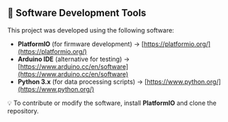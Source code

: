 ## 🔧 Software Development Tools
This project was developed using the following software:

- **PlatformIO** (for firmware development) → [https://platformio.org/](https://platformio.org/)
- **Arduino IDE** (alternative for testing) → [https://www.arduino.cc/en/software](https://www.arduino.cc/en/software)
- **Python 3.x** (for data processing scripts) → [https://www.python.org/](https://www.python.org/)

💡 To contribute or modify the software, install **PlatformIO** and clone the repository.
